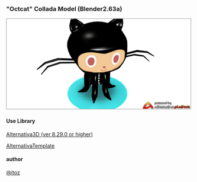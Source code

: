 ### "Octcat" Collada Model (Blender2.63a)



![DEMO](https://github.com/itoz/Octcat3DModel/blob/master/readmeImages/thumb_octcat.png)


#### Use Library

 [Alternativa3D (ver 8.29.0 or higher)](https://github.com/AlternativaPlatform/Alternativa3D) 
 
 [AlternativaTemplate](http://www.libspark.org/svn/as3/AlternativaTemplate/)

#### author 
[@itoz](http://www.romatica.com/)
 
